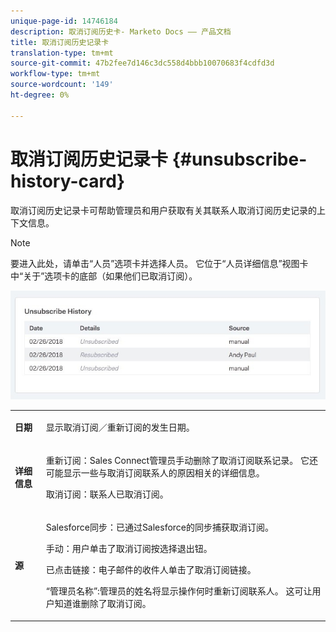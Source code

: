 ```yaml
---
unique-page-id: 14746184
description: 取消订阅历史卡- Marketo Docs —— 产品文档
title: 取消订阅历史记录卡
translation-type: tm+mt
source-git-commit: 47b2fee7d146c3dc558d4bbb10070683f4cdfd3d
workflow-type: tm+mt
source-wordcount: '149'
ht-degree: 0%

---
```



# 取消订阅历史记录卡 {#unsubscribe-history-card}

取消订阅历史记录卡可帮助管理员和用户获取有关其联系人取消订阅历史记录的上下文信息。

>[!NOTE]
>
>要进入此处，请单击“人员”选项卡并选择人员。 它位于“人员详细信息”视图卡中“关于”选项卡的底部（如果他们已取消订阅）。

![](assets/1-1.jpg)

<table> 
 <colgroup> 
  <col> 
  <col> 
 </colgroup> 
 <tbody> 
  <tr> 
   <td><strong>日期</strong></td> 
   <td><p>显示取消订阅／重新订阅的发生日期。</p></td> 
  </tr> 
  <tr> 
   <td><strong>详细信息</strong></td> 
   <td><p>重新订阅：Sales Connect管理员手动删除了取消订阅联系记录。 它还可能显示一些与取消订阅联系人的原因相关的详细信息。</p><p>取消订阅：联系人已取消订阅。</p></td> 
  </tr> 
  <tr> 
   <td><strong>源</strong></td> 
   <td><p>Salesforce同步：已通过Salesforce的同步捕获取消订阅。</p><p>手动：用户单击了取消订阅按选择退出钮。</p><p>已点击链接：电子邮件的收件人单击了取消订阅链接。</p><p>“管理员名称”:管理员的姓名将显示操作何时重新订阅联系人。 这可让用户知道谁删除了取消订阅。</p></td> 
  </tr> 
 </tbody> 
</table>

